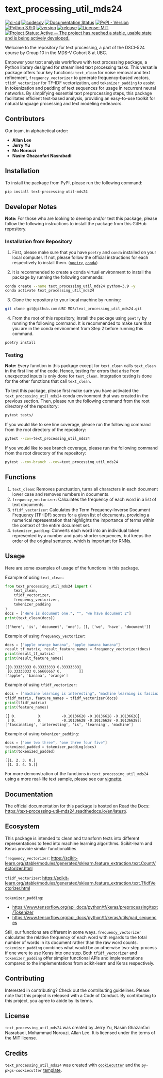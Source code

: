 # text_processing_util_mds24

[![ci-cd](https://github.com/UBC-MDS/text_processing_util_mds24/actions/workflows/ci-cd.yml/badge.svg)](https://github.com/UBC-MDS/text_processing_util_mds24/actions/workflows/ci-cd.yml)
[![codecov](https://codecov.io/gh/UBC-MDS/text_processing_util_mds24/graph/badge.svg?token=0cuB4J7YN9)](https://codecov.io/gh/UBC-MDS/text_processing_util_mds24)
[![Documentation Status](https://readthedocs.org/projects/text-processing-util-mds24/badge/?version=latest)](https://text-processing-util-mds24.readthedocs.io/en/latest/?badge=latest)
[![PyPI - Version](https://img.shields.io/pypi/v/text-processing-util-mds24)](https://pypi.org/project/text-processing-util-mds24/)
[![Python 3.9.0](https://img.shields.io/badge/python-3.9.0-blue.svg)](https://www.python.org/downloads/release/python-390/)
[![version](https://img.shields.io/github/v/release/UBC-MDS/text_processing_util_mds24)](https://github.com/UBC-MDS/text_processing_util_mds24/releases)
[![release](https://img.shields.io/github/release-date/UBC-MDS/text_processing_util_mds24)](https://github.com/UBC-MDS/text_processing_util_mds24/releases)
[![License: MIT](https://img.shields.io/badge/License-MIT-yellow.svg)](https://opensource.org/licenses/MIT)
[![Project Status: Active -- The project has reached a stable, usable state and is being actively developed.](https://www.repostatus.org/badges/latest/active.svg)](https://www.repostatus.org/#active)

Welcome to the repository for text processing, a part of the DSCI-524 course by Group 10 in the MDS-V Cohort 8 at UBC.

Empower your text analysis workflows with text processing package, a Python library designed for streamlined text processing tasks. This versatile package offers four key functions: `text_clean` for noise removal and text refinement, `frequency_vectorizer` to generate frequency-based vectors, `tfidf_vectorizer` for TF-IDF vectorization, and `tokenizer_padding` to assist in tokenization and padding of text sequences for usage in recurrent neural networks. By simplifying essential text preprocessing steps, this package facilitates efficient text-based analysis, providing an easy-to-use toolkit for natural language processing and text modeling endeavors.

## Contributors

Our team, in alphabetical order:

- **Allan Lee**
- **Jerry Yu**
- **Mo Norouzi**
- **Nasim Ghazanfari Nasrabadi**

## Installation

To install the package from PyPI, please run the following command:

``` bash
pip install text-processing-util-mds24
```

## Developer Notes

**Note:** For those who are looking to develop and/or test this package, please follow the following instructions to install the package from this GitHub repository.

### Installation from Repository

1. First, please make sure that you have `poetry` and `conda` installed on your local computer. If not, please follow the official instructions for each respectively to install them. ([`poetry`](https://python-poetry.org/docs/), [`conda`](https://docs.conda.io/projects/miniconda/en/latest/))

2. It is recommended to create a conda virtual environment to install the package by running the following commands:

``` bash
conda create --name text_processing_util_mds24 python=3.9 -y
conda activate text_processing_util_mds24
```

3. Clone the repository to your local machine by running:

``` bash
git clone git@github.com:UBC-MDS/text_processing_util_mds24.git
```

4. From the root of this repository, install the package using `poetry` by running the following command. It is recommended to make sure that you are in the conda environment from Step 2 before running this command.

``` bash
poetry install
```

### Testing

**Note:** Every function in this package except for `text_clean` calls `text_clean` in the first line of the code. Hence, testing for errors that arise from unexpected inputs is only done for `text_clean`. Integration testing is done for the other functions that call `text_clean`.

To test this package, please first make sure you have activated the `text_processing_util_mds24` conda environment that was created in the previous section. Then, please run the following command from the root directory of the repository:

``` bash
pytest tests/
```

If you would like to see line coverage, please run the following command from the root directory of the repository:

``` bash
pytest --cov=text_processing_util_mds24
```

If you would like to see branch coverage, please run the following command from the root directory of the repository:

``` bash
pytest --cov-branch --cov=text_processing_util_mds24
```

## Functions

1. `text_clean`: Removes punctuation, turns all characters in each document lower case and removes numbers in documents.
2. `frequency_vectorizer`: Calculates the frequency of each word in a list of text documents.
3. `tfidf_vectorizer`: Calculates the Term Frequency-Inverse Document Frequency (TF-IDF) scores for a given list of documents, providing a numerical representation that highlights the importance of terms within the context of the entire document set.
4. `tokenizer_padding`: Converts each word into an individual token represented by a number and pads shorter sequences, but keeps the order of the original sentence, which is important for RNNs.

## Usage

Here are some examples of usage of the functions in this package.

Example of using `text_clean`:

``` python
from text_processing_util_mds24 import (
    text_clean,
    tfidf_vectorizer,
    frequency_vectorizer,
    tokenizer_padding
)
docs = ["Here is document one.", "", "we have document 2"]
print(text_clean(docs))
```

``` text
[['here', 'is', 'document', 'one'], [], ['we', 'have', 'document']]
```

Example of using `frequency_vectorizer`:

``` python
docs = ["apple orange banana", "apple banana banana"]
result_tf_matrix, result_feature_names = frequency_vectorizer(docs)
print(result_tf_matrix)
print(result_feature_names)
```

``` text
[[0.33333333 0.33333333 0.33333333]
 [0.33333333 0.66666667 0.        ]]
['apple', 'banana', 'orange']
```

Example of using `tfidf_vectorizer`:

``` python
docs = ["machine learning is interesting", "machine learning is fascinating"]
tfidf_matrix, feature_names = tfidf_vectorizer(docs)
print(tfidf_matrix)
print(feature_names)
```

``` text
[[ 0.          0.         -0.10136628 -0.10136628 -0.10136628]
 [ 0.          0.         -0.10136628 -0.10136628 -0.10136628]]
['fascinating', 'interesting', 'is', 'learning', 'machine']
```

Example of using `tokenizer_padding`:

``` python
docs = ["one two three", "one three four five"]
tokenized_padded = tokenizer_padding(docs)
print(tokenized_padded)
```

``` text
[[1. 2. 3. 0.]
 [1. 3. 4. 5.]]
```

For more demonstration of the functions in `text_processing_util_mds24` using a more real-life text sample, please see our [vignette](https://text-processing-util-mds24.readthedocs.io/en/latest/example.html).

## Documentation

The official documentation for this package is hosted on Read the Docs: <https://text-processing-util-mds24.readthedocs.io/en/latest/>.

## Ecosystem

This package is intended to clean and transform texts into different representations to feed into machine learning algorithms. Scikit-learn and Keras provide similar functionalities.

`frequency_vectorizer`: <https://scikit-learn.org/stable/modules/generated/sklearn.feature_extraction.text.CountVectorizer.html>

`tfidf_vectorizer`: <https://scikit-learn.org/stable/modules/generated/sklearn.feature_extraction.text.TfidfVectorizer.html>

`tokenizer_padding`:

- <https://www.tensorflow.org/api_docs/python/tf/keras/preprocessing/text/Tokenizer>
- <https://www.tensorflow.org/api_docs/python/tf/keras/utils/pad_sequences>

Still, our functions are different in some ways. `frequency_vectorizer` calculates the relative frequency of each word with regards to the total number of words in its document rather than the raw word counts. `tokenizer_padding` combines what would be an otherwise two-step process if one were to use Keras into one step. Both `tfidf_vectorizer` and `tokenizer_padding` offer simpler functional APIs and implementations compared to the implementations from scikit-learn and Keras respectively.

## Contributing

Interested in contributing? Check out the contributing guidelines. Please note that this project is released with a Code of Conduct. By contributing to this project, you agree to abide by its terms.

## License

`text_processing_util_mds24` was created by Jerry Yu, Nasim Ghazanfari Nasrabadi, Mohammad Norouzi, Allan Lee. It is licensed under the terms of the MIT license.

## Credits

`text_processing_util_mds24` was created with [`cookiecutter`](https://cookiecutter.readthedocs.io/en/latest/) and the `py-pkgs-cookiecutter` [template](https://github.com/py-pkgs/py-pkgs-cookiecutter).
